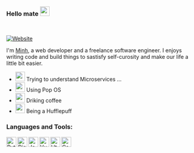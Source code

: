 ### Hello mate <img src="https://media.giphy.com/media/hvRJCLFzcasrR4ia7z/giphy.gif" width="25px">

<br/>

[![Website](https://img.shields.io/website?label=MINHDQ1998.GITHUB.IO/PORFOLIO/&style=for-the-badge&url=https%3A%2F%2Fcodestackr.com)](https://minhdq1998.github.io/portfolio/)

I'm [Minh](https://minhdq1998.github.io/portfolio/), a web developer and a freelance software engineer. I enjoys writing code and build things to sastisfy self-curosity and make our life a little bit easier.

- <img src="https://i.pinimg.com/originals/c6/dc/a1/c6dca1d87988223c0a40f88dca903aa1.gif" width="25px"> Trying to understand Microservices ... 
- <img src="https://media.tenor.com/images/60dd738f3f4d1c1d15cf5ac009230ad2/tenor.gif" width="25px"> Using Pop OS
- <img src="https://media.tenor.com/images/a6d681a6c67b3c10cdff7ae598d59966/tenor.gif" width="25px"> Driking coffee
- <img src="https://media.tenor.com/images/574f40af46a8b1336f3d250a08eafcc5/tenor.gif" width="25px"> Being a Hufflepuff

### Languages and Tools:

<img align="left" alt="Python" width="26px" src="https://minhdq1998.github.io/portfolio/img/python.584dac60.svg" />
<img align="left" alt="Django" width="26px" src="https://minhdq1998.github.io/portfolio/img/djangopixel.70ccc173.svg" />
<img align="left" alt="Javascript" width="26px" src="https://minhdq1998.github.io/portfolio/img/javascriptpixel.12a49a33.svg" />
<img align="left" alt="Vue" width="26px" src="https://minhdq1998.github.io/portfolio/img/vuepixel.7bf6f45b.svg" />
<img align="left" alt="Html" width="26px" src="https://minhdq1998.github.io/portfolio/img/html18.555f23ba.svg" />
<img align="left" alt="Css" width="26px" src="https://minhdq1998.github.io/portfolio/img/css18.0582a3e4.svg" />